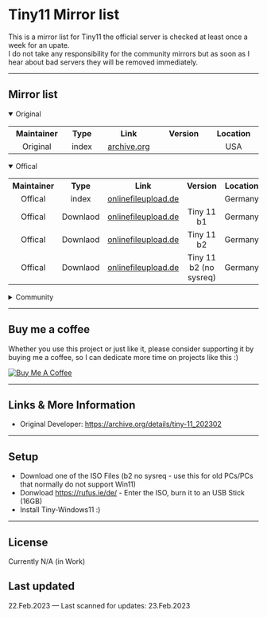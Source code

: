 Tiny11 Mirror list
============
This is a mirror list for Tiny11 the official server is checked at least once a week for an upate.<br>
I do not take any responsibility for the community mirrors but as soon as I hear about bad servers they will be removed immediately.

---
## Mirror list
<details open>
<summary>Original</summary>
<table>
  <tr>
    <th align="center" width="200">Maintainer</th>
    <th align="center" width="120">Type</th>
    <th align="center" width="250">Link</th>
    <th align="center" width="250">Version</th>
    <th align="center" width="202">Location</th>
  </tr>
  <tr>
    <td align="center">Original</td>
    <td align="center">index</td>
    <td align="center"><a href="https://archive.org/details/tiny-11_202302">archive.org</a></td>
    <td align="center"></td>
    <td align="center">USA</td>
  </tr>
</table>
</details>
<details open>
<summary>Offical</summary>
<table>
  <tr>
    <th align="center" width="200">Maintainer</th>
    <th align="center" width="120">Type</th>
    <th align="center" width="250">Link</th>
    <th align="center" width="250">Version</th>
    <th align="center" width="202">Location</th>
  </tr>
  <tr>
    <td align="center">Offical</td>
    <td align="center">index</td>
    <td align="center"><a href="https://onlinefileupload.de/share/oQv862Q7">onlinefileupload.de</a></td>
    <td align="center"></td>
    <td align="center">Germany</td>
  </tr>
  <tr>
    <td align="center">Offical</td>
    <td align="center">Downlaod</td>
    <td align="center"><a href="https://onlinefileupload.de/api/public/dl/oQv862Q7%2Ftiny11%20b1.iso?">onlinefileupload.de</a></td>
    <td align="center">Tiny 11 b1</td>
    <td align="center">Germany</td>
  </tr>
  <tr>
    <td align="center">Offical</td>
    <td align="center">Downlaod</td>
    <td align="center"><a href="https://onlinefileupload.de/api/public/dl/oQv862Q7%2Ftiny11%20b2.iso?">onlinefileupload.de</a></td>
    <td align="center">Tiny 11 b2</td>
    <td align="center">Germany</td>
  </tr>
  <tr>
    <td align="center">Offical</td>
    <td align="center">Downlaod</td>
    <td align="center"><a href="https://onlinefileupload.de/api/public/dl/oQv862Q7%2Ftiny11%20b2(no%20sysreq).iso?">onlinefileupload.de</a></td>
    <td align="center">Tiny 11 b2 (no sysreq)</td>
    <td align="center">Germany</td>
  </tr>
</table>
</details>
<details>
<summary>Community</summary>
<table>
  <tr>
    <th align="center" width="200">Maintainer</th>
    <th align="center" width="120">Type</th>
    <th align="center" width="250">Link</th>
    <th align="center" width="250">Version</th>
    <th align="center" width="202">Location</th>
  </tr>
  <tr>
    <td align="center"><a href="https://github.com/Nixphere">Nixphere</a></td>
    <td align="center">index</td>
    <td align="center"><a href="https://morty.dl-de.nixphere.de/tiny11/">morty.dl-de.nixphere.de</a></td>
    <td align="center"></td>
    <td align="center">Germany</td>
  </tr>
  <tr>
    <td align="center"><a href="https://github.com/Nixphere">Nixphere</a></td>
    <td align="center">index</td>
    <td align="center"><a href="https://rick.dl-us.nixphere.de/tiny11/">rick.dl-us.nixphere.de</a></td>
    <td align="center"></td>
    <td align="center">USA</td>
  </tr>
  <tr>
    <td align="center"><a href="https://github.com/Nixphere">Nixphere</a></td>
    <td align="center">Downlaod</td>
    <td align="center"><a href="https://morty.dl-de.nixphere.de/tiny11/tiny11%20b1.iso">morty.dl-de.nixphere.de</a></td>
    <td align="center">Tiny 11 b1</td>
    <td align="center">Germany</td>
  </tr>
  <tr>
    <td align="center"><a href="https://github.com/Nixphere">Nixphere</a></td>
    <td align="center">Downlaod</td>
    <td align="center"><a href="https://morty.dl-de.nixphere.de/tiny11/tiny11%20b2.iso">morty.dl-de.nixphere.de</a></td>
    <td align="center">Tiny 11 b2</td>
    <td align="center">Germany</td>
  </tr>
  <tr>
    <td align="center"><a href="https://github.com/Nixphere">Nixphere</a></td>
    <td align="center">Downlaod</td>
    <td align="center"><a href="https://morty.dl-de.nixphere.de/tiny11/tiny11%20b2(no%20sysreq).iso">morty.dl-de.nixphere.de</a></td>
    <td align="center">Tiny 11 b2 (no sysreq)</td>
    <td align="center">Germany</td>
  </tr>
  
  <tr>
    <td align="center"><a href="https://github.com/Nixphere">Nixphere</a></td>
    <td align="center">Downlaod</td>
    <td align="center"><a href="https://rick.dl-us.nixphere.de/tiny11/tiny11%20b1.iso">rick.dl-us.nixphere.de</a></td>
    <td align="center">Tiny 11 b1</td>
    <td align="center">USA</td>
  </tr>
  <tr>
    <td align="center"><a href="https://github.com/Nixphere">Nixphere</a></td>
    <td align="center">Downlaod</td>
    <td align="center"><a href="https://rick.dl-us.nixphere.de/tiny11/tiny11%20b2.iso">rick.dl-us.nixphere.de</a></td>
    <td align="center">Tiny 11 b2</td>
    <td align="center">USA</td>
  </tr>
  <tr>
    <td align="center"><a href="https://github.com/Nixphere">Nixphere</a></td>
    <td align="center">Downlaod</td>
    <td align="center"><a href="https://rick.dl-us.nixphere.de/tiny11/tiny11%20b2(no%20sysreq).iso">rick.dl-us.nixphere.de</a></td>
    <td align="center">Tiny 11 b2 (no sysreq)</td>
    <td align="center">USA</td>
  </tr>
</table>
</details>

---
## Buy me a coffee

Whether you use this project or just like it, please consider supporting it by buying me a coffee, so I can dedicate more time on projects like this :)

<a href="https://www.buymeacoffee.com/codecpie" target="_blank"><img src="https://www.buymeacoffee.com/assets/img/custom_images/orange_img.png" alt="Buy Me A Coffee" style="height: auto !important;width: auto !important;" ></a>

---

## Links & More Information
- Original Developer: https://archive.org/details/tiny-11_202302

---

## Setup
- Download one of the ISO Files (b2 no sysreq - use this for old PCs/PCs that normally do not support Win11)
- Donwload https://rufus.ie/de/ - Enter the ISO, burn it to an USB Stick (16GB)
- Install Tiny-Windows11 :)

---

## License
Currently N/A (in Work)

## Last updated
22.Feb.2023
— Last scanned for updates: 23.Feb.2023
